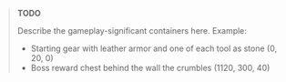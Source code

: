 > **TODO**
>
> Describe the gameplay-significant containers here. Example:
> - Starting gear with leather armor and one of each tool as stone (0, 20, 0)
> - Boss reward chest behind the wall the crumbles (1120, 300, 40)
